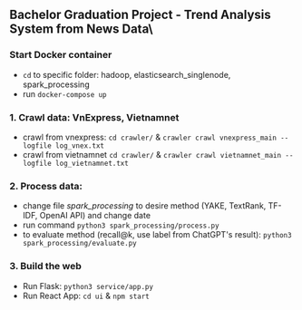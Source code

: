 ## Bachelor Graduation Project - Trend Analysis System from News Data\

### Start Docker container
* `cd` to specific folder: hadoop, elasticsearch_singlenode, spark_processing
* run `docker-compose up`

### 1. Crawl data: VnExpress, Vietnamnet 
* crawl from vnexpress: `cd crawler/` & `crawler crawl vnexpress_main --logfile log_vnex.txt`
* crawl from vietnamnet `cd crawler/` & `crawler crawl vietnamnet_main --logfile log_vietnamnet.txt`

### 2. Process data:
* change file *spark_processing* to desire method (YAKE, TextRank, TF-IDF, OpenAI API) and change date
* run command `python3 spark_processing/process.py` 
* to evaluate method (recall@k, use label from ChatGPT's result): `python3 spark_processing/evaluate.py`

### 3. Build the web
* Run Flask: `python3 service/app.py`
* Run React App: `cd ui` & `npm start`